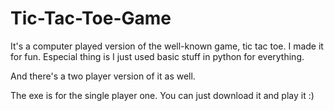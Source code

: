 # Tic-Tac-Toe-Game

It's a computer played version of the well-known game, tic tac toe. I made it for fun. Especial thing is I just used basic stuff in python for everything. 

And there's a two player version of it as well. 

The exe is for the single player one. You can just download it and play it :)
